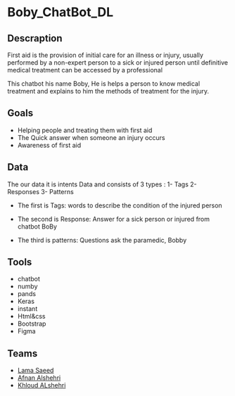 # Boby_ChatBot_DL


## Descraption

First aid is the provision of initial care for an illness or injury, usually performed by a non-expert person to a sick or injured person until definitive medical treatment can be accessed by a professional

This chatbot his name Boby, He is helps a person to know medical treatment and explains to him the methods of treatment for the injury.


## Goals

- Helping people and treating them with first aid
- The Quick answer when someone an injury occurs
- Awareness of first aid

## Data

 The our data it is intents Data and consists of 3 types :
1- Tags 2- Responses 3- Patterns

- The first is Tags:
words to describe the condition of the injured person

- The second is Response:
Answer for a sick person or injured from chatbot BoBy 

- The third is patterns:
Questions ask the paramedic, Bobby

## Tools

- chatbot 
- numby
- pands
- Keras
- instant
- Html&css
- Bootstrap
- Figma


## Teams

- <a href="https://github.com/LamaSaeed/ChatBot_DL/"> Lama Saeed</a>
-  <a href="https://github.com/Afnan-alshehri/daap-learning"> Afnan Alshehri</a>
- <a href="https://github.com/kholod2/ChatBot_DL"> Khloud ALshehri</a>
